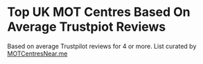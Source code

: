 # Top UK MOT Centres Based On Average Trustpiot Reviews

Based on average Trustpilot reviews for 4 or more. List curated by <a href="https://www.motcentresnear.me" target="_blank" class="inline-block mt-4 text-blue-700 font-semibold hover:underline">MOTCentresNear.me</a>
